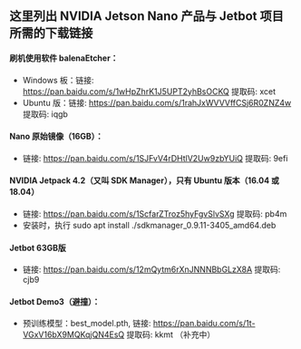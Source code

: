 ## 这里列出 NVIDIA Jetson Nano 产品与 Jetbot 项目所需的下载链接
#### 刷机使用软件 balenaEtcher：
- Windows 板：链接: https://pan.baidu.com/s/1wHpZhrK1J5UPT2yhBsOCKQ 提取码: xcet
- Ubuntu    版：链接: https://pan.baidu.com/s/1rahJxWVVVffCSj6R0ZNZ4w 提取码: iqgb
#### Nano 原始镜像（16GB）：
- 链接: https://pan.baidu.com/s/1SJFvV4rDHtlV2Uw9zbYUiQ 提取码: 9efi
#### NVIDIA Jetpack 4.2（又叫 SDK Manager），只有 Ubuntu 版本（16.04 或 18.04）
- 链接: https://pan.baidu.com/s/1ScfarZTroz5hyFgvSlvSXg 提取码: pb4m
- 安装时，执行 sudo apt install ./sdkmanager_0.9.11-3405_amd64.deb
#### Jetbot 63GB版
- 链接: https://pan.baidu.com/s/12mQytm6rXnJNNNBbGLzX8A 提取码: cjb9
#### Jetbot Demo3（避撞）：
- 预训练模型：best_model.pth, 链接: https://pan.baidu.com/s/1t-VGxV16bX9MQKqjQN4EsQ 提取码: kkmt
（补充中）
